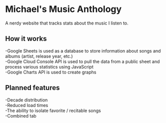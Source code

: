 # Michael's Music Anthology
A nerdy website that tracks stats about the music I listen to.

## How it works
-Google Sheets is used as a database to store information about songs and albums (artist, release year, etc.)\
-Google Cloud Console API is used to pull the data from a public sheet and process various statistics using JavaScript\
-Google Charts API is used to create graphs

## Planned features
-Decade distribution\
-Reduced load times\
-The ability to isolate favorite / recitable songs\
-Combined tab